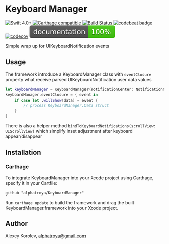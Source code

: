 # Keyboard Manager
[![Swift 4.0+](https://img.shields.io/badge/Swift-3.0+-red.svg)]()
[![Carthage compatible](https://img.shields.io/badge/Carthage-compatible-4BC51D.svg?style=flat)](https://github.com/Carthage/Carthage)
[![Build Status](https://travis-ci.org/alphatroya/KeyboardManager.svg?branch=master)](https://travis-ci.org/alphatroya/KeyboardManager)
[![codebeat badge](https://codebeat.co/badges/e4acc510-15c2-45ef-9aa3-47d475ab3275)](https://codebeat.co/projects/github-com-alphatroya-keyboardmanager)
[![codecov](https://codecov.io/gh/alphatroya/KeyboardManager/branch/master/graph/badge.svg)](https://codecov.io/gh/alphatroya/KeyboardManager)
[![Documentation](docs/badge.svg)](https://alphatroya.github.io/KeyboardManager)

Simple wrap up for UIKeyboardNotification events

## Usage

The framework introduce a KeyboardManager class with `eventClosure` property what receive parsed UIKeyboardNotification user data values

``` swift
let keyboardManager = KeyboardManager(notificationCenter: NotificationCenter.default)
keyboardManager.eventClosure = { event in
    if case let .willShow(data) = event {
        // process KeyboardManager.Data struct
    }
}
```

There is also a helper method `bindToKeyboardNotifications(scrollView: UIScrollView)` which simplify inset adjustment after keyboard appear/disappear 

## Installation
 
### Carthage

To integrate KeyboardManager into your Xcode project using Carthage, specify it in your Cartfile:

```ogdl
github "alphatroya/KeyboardManager"
```

Run `carthage update` to build the framework and drag the built KeyboardManager.framework into your Xcode project.

## Author

Alexey Korolev, alphatroya@gmail.com
